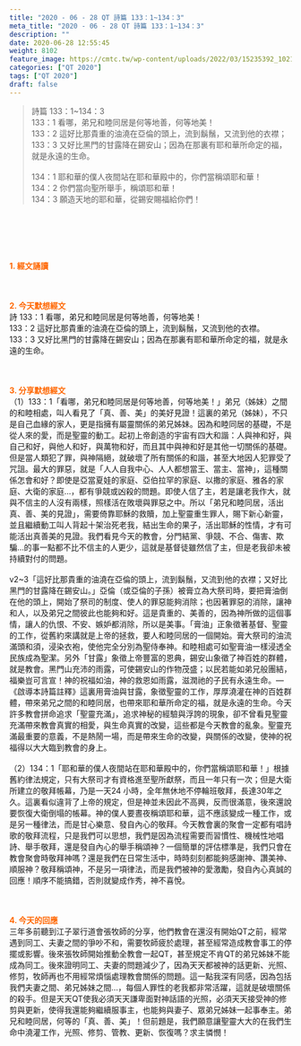 ```yaml
---
title: "2020 - 06 - 28 QT 詩篇 133：1~134：3"
meta_title: "2020 - 06 - 28 QT 詩篇 133：1~134：3"
description: ""
date: 2020-06-28 12:55:45
weight: 8102
feature_image: https://cmtc.tw/wp-content/uploads/2022/03/15235392_10211799862337740_180693556567566654_o-1.webp
categories: ["QT 2020"]
tags: ["QT 2020"]
draft: false
---
```


<blockquote>詩篇 133：1~134：3<br />
133：1 看哪，弟兄和睦同居是何等地善，何等地美！<br />
133：2 這好比那貴重的油澆在亞倫的頭上，流到鬍鬚，又流到他的衣襟；<br />
133：3 又好比黑門的甘露降在錫安山；因為在那裏有耶和華所命定的福，就是永遠的生命。<br />
<br />
134：1 耶和華的僕人夜間站在耶和華殿中的，你們當稱頌耶和華！<br />
134：2 你們當向聖所舉手，稱頌耶和華！<br />
134：3 願造天地的耶和華，從錫安賜福給你們！</blockquote><br />
&nbsp;<br />
<br />
&nbsp;<br />
<br />
<span style="color: #ff6600;"><strong>1. </strong><strong>經文誦讀</strong></span><br />
<br />
<span style="color: #ff6600;"><strong> </strong></span><br />
<br />
<span style="color: #ff6600;"><strong>2. 今天默想</strong><strong>經文<br />
</strong></span>詩 133：1 看哪，弟兄和睦同居是何等地善，何等地美！<br />
133：2 這好比那貴重的油澆在亞倫的頭上，流到鬍鬚，又流到他的衣襟。<br />
133：3 又好比黑門的甘露降在錫安山；因為在那裏有耶和華所命定的福，就是永遠的生命。<br />
<br />
&nbsp;<br />
<br />
<span style="color: #ff6600;"><strong>3. 分享默想經文<br />
</strong></span>（1）133：1「看哪，弟兄和睦同居是何等地善，何等地美！」弟兄（姊妹）之間的和睦相處，叫人看見了「真、善、美」的美好見證！這裏的弟兄（姊妹），不只是自己血緣的家人，更是指擁有屬靈關係的弟兄姊妹。因為和睦同居的基礎，不是從人來的愛，而是聖靈的動工。起初上帝創造的宇宙有四大和諧：人與神和好，與自己和好，與他人和好，與萬物和好，而且其中與神和好是其他一切關係的基礎。但是當人類犯了罪，與神隔絕，就破壞了所有關係的和諧，甚至大地因人犯罪受了咒詛。最大的罪惡，就是「人人自我中心、人人都想當王、當主、當神」，這種關係怎會和好？即使是亞當夏娃的家庭、亞伯拉罕的家庭、以撒的家庭、雅各的家庭、大衛的家庭…，都有爭競或凶殺的問題。即使人信了主，若是讓老我作大，就與不信主的人沒有兩樣，照樣活在敗壞與罪惡之中。所以「弟兄和睦同居，活出真、善、美的見證」，需要倚靠耶穌的救贖，加上聖靈重生罪人，賜下新心新靈，並且繼續動工叫人背起十架治死老我，結出生命的果子，活出耶穌的性情，才有可能活出真善美的見證。我們看見今天的教會，分門結黨、爭競、不合、傷害、欺騙…的事一點都不比不信主的人更少，這就是基督徒雖然信了主，但是老我卻未被持續對付的問題。<br />
<br />
v2~3「這好比那貴重的油澆在亞倫的頭上，流到鬍鬚，又流到他的衣襟；又好比黑門的甘露降在錫安山。」亞倫（或亞倫的子孫）被膏立為大祭司時，要把膏油倒在他的頭上，開始了祭司的制度、使人的罪惡能夠消除；也因著罪惡的消除，讓神和人，以及弟兄之間彼此也能夠和好。這是貴重的、美善的，因為神所做的這個事情，讓人的仇恨、不安、嫉妒都消除，所以是美事。「膏油」正象徵著基督、聖靈的工作，從舊約來講就是上帝的拯救，要人和睦同居的一個開始。膏大祭司的油流滿頭和須，浸染衣袍，使他完全分別為聖侍奉神。和睦相處可如聖膏油一樣浸透全民族成為聖潔。另外「甘露」象徵上帝豐富的恩典，錫安山象徵了神百姓的群體，就是教會。黑門山充沛的雨露，可使錫安山的作物茂盛；以民若能如弟兄般團結，福樂豈可言宣！神的祝福如油，神的救恩如雨露，滋潤祂的子民有永遠生命。—《啟導本詩篇註釋》這裏用膏油與甘露，象徵聖靈的工作，厚厚澆灌在神的百姓群體，帶來弟兄之間的和睦同居，也帶來耶和華所命定的福，就是永遠的生命。今天許多教會拼命追求「聖靈充滿」，追求神秘的經驗與浮誇的現象，卻不曾看見聖靈充滿帶來教會真實的相愛，與生命真實的改變，這些都是今天教會的亂象。聖靈充滿最重要的意義，不是熱鬧一場，而是帶來生命的改變，與關係的改變，使神的祝福得以大大臨到教會的身上。<br />
<br />
（2）134：1「耶和華的僕人夜間站在耶和華殿中的，你們當稱頌耶和華！」根據舊約律法規定，只有大祭司才有資格進至聖所獻祭，而且一年只有一次；但是大衛所建立的敬拜帳幕，乃是一天24 小時，全年無休地不停輪班敬拜，長達30年之久。這裏看似違背了上帝的規定，但是神並未因此不高興，反而很滿意，後來還說要恢復大衛倒塌的帳幕。神的僕人要晝夜稱頌耶和華，這不應該變成一種工作，或是另一種律法，而是甘心樂意、發自內心的敬拜。今天教會裏的聚會一定都有唱詩歌的敬拜流程，只是我們可以思想，我們是因為流程需要而習慣性、機械性地唱詩、舉手敬拜，還是發自內心的舉手稱頌神？一個簡單的評估標準是，我們只會在教會聚會時敬拜神嗎？還是我們在日常生活中，時時刻刻都能夠感謝神、讚美神、順服神？敬拜稱頌神，不是另一項律法，而是我們被神的愛激勵，發自內心真誠的回應！順序不能搞錯，否則就變成作秀，神不喜悅。<br />
<br />
<span style="color: #ff6600;"><strong> </strong></span><br />
<br />
<span style="color: #ff6600;"><strong>4. 今天的回應<br />
</strong></span>三年多前聽到江子翠行道會張牧師的分享，他們教會在還沒有開始QT之前，經常遇到同工、夫妻之間的爭吵不和，需要牧師疲於處理，甚至經常造成教會事工的停擺或影響。後來張牧師開始推動全教會一起QT，甚至規定不肯QT的弟兄姊妹不能成為同工。後來證明同工、夫妻的問題減少了，因為天天都被神的話更新、光照、修剪，牧師再也不用經常煩惱處理教會關係的問題。這一點我深有同感，因為包括我們夫妻之間、弟兄姊妹之間…，每個人罪性的老我都非常活躍，這就是破壞關係的殺手。但是天天QT使我必須天天謙卑面對神話語的光照，必須天天接受神的修剪與更新，使得我還能夠繼續服事主，也能夠與妻子、眾弟兄姊妹一起事奉主。弟兄和睦同居，何等的「真、善、美」！但前題是，我們願意讓聖靈大大的在我們生命中澆灌工作，光照、修剪、管教、更新、恢復嗎？求主憐憫！<br />
<br />
&nbsp;
        